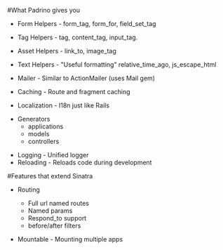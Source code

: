 
#What Padrino gives you

<!-- Some/most of the functionality that you've started to miss -->


* Form Helpers  - form_tag, form_for, field_set_tag
* Tag Helpers   - tag, content_tag, input_tag.
* Asset Helpers - link_to, image_tag
* Text Helpers  - "Useful formatting" relative_time_ago, js_escape_html

* Mailer       - Similar to ActionMailer (uses Mail gem)
* Caching      - Route and fragment caching
* Localization - I18n just like Rails <!-- defined as yaml -->

<!-- these are all modules, so you pick what you want -->


* Generators
  * applications
  * models
  * controllers


<!-- Handy but not hard to add into a Sinatra project -->

* Logging   - Unified logger
* Reloading - Reloads code during development

<!-- Also it has an admin interface, with authentication - never used it -->


#Features that extend Sinatra

* Routing
    * Full url named routes
    * Named params
    * Respond_to support
    * before/after filters
    <!-- if have the time will show some samples -->
    
    
* Mountable - Mounting multiple apps 
<!-- can do this in rack - padrino makes it easy -->

